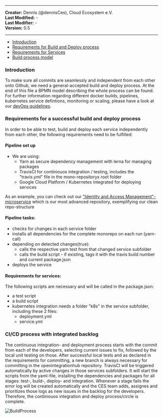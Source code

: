 
---

**Creator:** Dennis (@dennisCes), Cloud Ecosystem e.V. <br>
**Last Modified:** - <br>
**Last Modifier:** - <br>
**Version:** 0.5  <br>

---

- [Introduction](#introduction)
- [Requirements for Build and Deploy process](#requirements-for-a-successful-build-and-deploy-process)
- [Requirements for Services](#requirements-for-services)
- [Build process model](#cicd-process-with-integrated-backlog)



### Introduction

To make sure all commits are seamlessly and independent from each other onto Github, we need a general-accepted build and deploy process. At the end of this file a BPMN model describing the whole process can be found. <br>
For further information regarding different docker builds, pipelines, kubernetes service defintions, monitoring or scaling, please have a look at our [devOps guidelines](https://github.com/openintegrationhub/openintegrationhub/blob/DevOps-Guideline/Guidelines/serviceOperations.md).   


### Requirements for a successful build and deploy process

In order to be able to test, build and deploy each service independently from each other, the following requirements need to be fulfilled:

#### Pipeline set up
* We are using:
  - Yarn as secure dependency management with lerna for managing packages 
  - TravisCI for continiouos integration / testing, includes the "travis.yml" file in the mono-repositorys root folder
  - Google Cloud Platform / Kubernetes integrated for deploying services

As an example, you can check out our ["Identity and Access Management"-microservice](https://github.com/openintegrationhub/openintegrationhub/tree/master/services/iam) which is our most advanced repository, exemplifying our clean repo-structure

#### Pipeline tasks:
* checks for changes in each service folder
* installs all dependencies for the complete monorepo on each run (yarn-call)
* depending on detected changes(true): 
  - calls the respective yarn test from that changed service subfolder
  - calls the build script - if existing, tags it with the travis build number and current package.json
* deploys the service


#### Requirements for services:  
The following scripts are necessary and will be called in the package.json:
* a test script 
* a build script 
* kubernetes integration needs a folder "k8s" in the service subfolder, including these 2 files:
  - deployment.yml
  - service.yml


### CI/CD process with integrated backlog

The continuous integration- and deployment process starts with the commit from each of the developers, selecting current issues to fix, followed by the local unit testing on those. After successful local tests and as declared in the requirements for committing, a new branch is always necessary for committing in the openintegrationhub repository. 
TravisCI will be triggered automatically by active changes in those services subfolders. It will start the scripts from the yaml-file, installing the dependencies and packages for all stages: test-, build-, deploy- and integration. Whenever a stage fails the error log will be created automatically and the CES team adds, assignes and prioritizes those logs as new issues in the backlog for the developers. Therefore, the continiouos integration and deploy process/circle is complete.


![BuildProcess](https://github.com/openintegrationhub/openintegrationhub/blob/DennisCES-Documentation-Build-Process/CI/CD/Assets/BuildProcess.svg)


